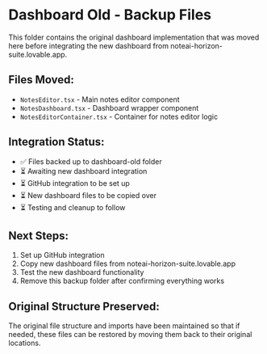 
# Dashboard Old - Backup Files

This folder contains the original dashboard implementation that was moved here before integrating the new dashboard from noteai-horizon-suite.lovable.app.

## Files Moved:
- `NotesEditor.tsx` - Main notes editor component
- `NotesDashboard.tsx` - Dashboard wrapper component
- `NotesEditorContainer.tsx` - Container for notes editor logic

## Integration Status:
- ✅ Files backed up to dashboard-old folder
- ⏳ Awaiting new dashboard integration
- ⏳ GitHub integration to be set up
- ⏳ New dashboard files to be copied over
- ⏳ Testing and cleanup to follow

## Next Steps:
1. Set up GitHub integration
2. Copy new dashboard files from noteai-horizon-suite.lovable.app
3. Test the new dashboard functionality
4. Remove this backup folder after confirming everything works

## Original Structure Preserved:
The original file structure and imports have been maintained so that if needed, these files can be restored by moving them back to their original locations.

